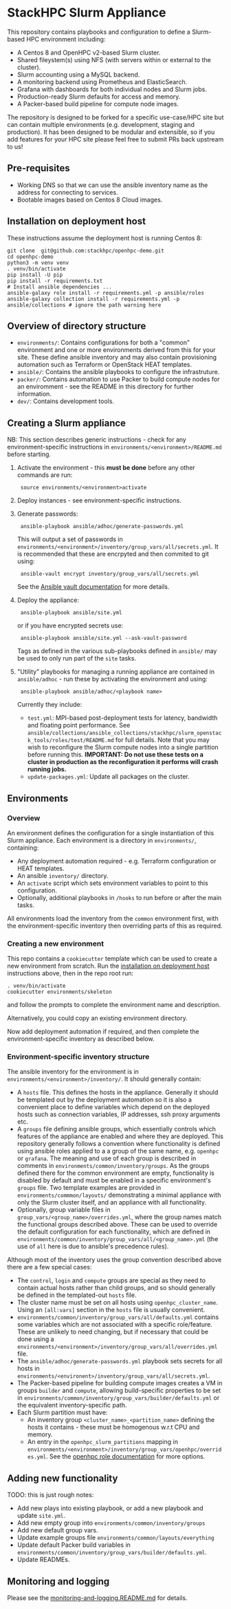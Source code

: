 # StackHPC Slurm Appliance

This repository contains playbooks and configuration to define a Slurm-based HPC environment including:
- A Centos 8 and OpenHPC v2-based Slurm cluster.
- Shared fileystem(s) using NFS (with servers within or external to the cluster).
- Slurm accounting using a MySQL backend.
- A monitoring backend using Prometheus and ElasticSearch.
- Grafana with dashboards for both individual nodes and Slurm jobs.
- Production-ready Slurm defaults for access and memory.
- A Packer-based build pipeline for compute node images.

The repository is designed to be forked for a specific use-case/HPC site but can contain multiple environments (e.g. development, staging and production). It has been designed to be modular and extensible, so if you add features for your HPC site please feel free to submit PRs back upstream to us!

## Pre-requisites

- Working DNS so that we can use the ansible inventory name as the address for connecting to services.
- Bootable images based on Centos 8 Cloud images.

## Installation on deployment host

These instructions assume the deployment host is running Centos 8:

    git clone  git@github.com:stackhpc/openhpc-demo.git
    cd openhpc-demo
    python3 -m venv venv
    . venv/bin/activate
    pip install -U pip
    pip install -r requirements.txt
    # Install ansible dependencies ...
    ansible-galaxy role install -r requirements.yml -p ansible/roles
    ansible-galaxy collection install -r requirements.yml -p ansible/collections # ignore the path warning here


## Overview of directory structure

- `environments/`: Contains configurations for both a "common" environment and one or more environments derived from this for your site. These define ansible inventory and may also contain provisioning automation such as Terraform or OpenStack HEAT templates.
- `ansible/`: Contains the ansible playbooks to configure the infrastruture.
- `packer/`: Contains automation to use Packer to build compute nodes for an enviromment - see the README in this directory for further information.
- `dev/`: Contains development tools.

## Creating a Slurm appliance

NB: This section describes generic instructions - check for any environment-specific instructions in `environments/<environment>/README.md` before starting.

1. Activate the environment - this **must be done** before any other commands are run:

        source environments/<environment>activate

2. Deploy instances - see environment-specific instructions.

3. Generate passwords:

        ansible-playbook ansible/adhoc/generate-passwords.yml

    This will output a set of passwords in `environments/<environment>/inventory/group_vars/all/secrets.yml`. It is recommended that these are encrpyted and then commited to git using:

        ansible-vault encrypt inventory/group_vars/all/secrets.yml
   
    See the [Ansible vault documentation](https://docs.ansible.com/ansible/latest/user_guide/vault.html) for more details.


4. Deploy the appliance:

        ansible-playbook ansible/site.yml

   or if you have encrypted secrets use:

        ansible-playbook ansible/site.yml --ask-vault-password

    Tags as defined in the various sub-playbooks defined in `ansible/` may be used to only run part of the `site` tasks.

5. "Utility" playbooks for managing a running appliance are contained in `ansible/adhoc` - run these by activating the environment and using:

        ansible-playbook ansible/adhoc/<playbook name>

   Currently they include:
    - `test.yml`: MPI-based post-deployment tests for latency, bandwidth and floating point performance. See `ansible/collections/ansible_collections/stackhpc/slurm_openstack_tools/roles/test/README.md` for full details. Note that you may wish to reconfigure the Slurm compute nodes into a single partition before running this.
    **IMPORTANT: Do not use these tests on a cluster in production as the reconfiguration it performs will crash running jobs.**
    - `update-packages.yml`: Update all packages on the cluster.

## Environments

### Overview

An environment defines the configuration for a single instantiation of this Slurm appliance. Each environment is a directory in `environments/`, containing:
- Any deployment automation required - e.g. Terraform configuration or HEAT templates.
- An ansible `inventory/` directory.
- An `activate` script which sets environment variables to point to this configuration.
- Optionally, additional playbooks in `/hooks` to run before or after the main tasks.

All environments load the inventory from the `common` environment first, with the environment-specific inventory then overriding parts of this as required.

### Creating a new environment

This repo contains a `cookiecutter` template which can be used to create a new environment from scratch. Run the [installation on deployment host](#Installation-on-deployment-host) instructions above, then in the repo root run:

    . venv/bin/activate
    cookiecutter environments/skeleton

and follow the prompts to complete the environment name and description.

Alternatively, you could copy an existing environment directory.

Now add deployment automation if required, and then complete the environment-specific inventory as described below.

### Environment-specific inventory structure

The ansible inventory for the environment is in `environments/<environment>/inventory/`. It should generally contain:
- A `hosts` file. This defines the hosts in the appliance. Generally it should be templated out by the deployment automation so it is also a convenient place to define variables which depend on the deployed hosts such as connection variables, IP addresses, ssh proxy arguments etc.
- A `groups` file defining ansible groups, which essentially controls which features of the appliance are enabled and where they are deployed. This repository generally follows a convention where functionality is defined using ansible roles applied to a a group of the same name, e.g. `openhpc` or `grafana`. The meaning and use of each group is described in comments in `environments/common/inventory/groups`. As the groups defined there for the common environment are empty, functionality is disabled by default and must be enabled in a specific environment's `groups` file. Two template examples are provided in `environments/commmon/layouts/` demonstrating a minimal appliance with only the Slurm cluster itself, and an appliance with all functionality.
- Optionally, group variable files in `group_vars/<group_name>/overrides.yml`, where the group names match the functional groups described above. These can be used to override the default configuration for each functionality, which are defined in `environments/common/inventory/group_vars/all/<group_name>.yml` (the use of `all` here is due to ansible's precedence rules).

Although most of the inventory uses the group convention described above there are a few special cases:
- The `control`, `login` and `compute` groups are special as they need to contain actual hosts rather than child groups, and so should generally be defined in the templated-out `hosts` file.
- The cluster name must be set on all hosts using `openhpc_cluster_name`. Using an  `[all:vars]` section in the `hosts` file is usually convenient.
- `environments/common/inventory/group_vars/all/defaults.yml` contains some variables which are not associated with a specific role/feature. These are unlikely to need changing, but if necessary that could be done using a `environments/<environment>/inventory/group_vars/all/overrides.yml` file.
- The `ansible/adhoc/generate-passwords.yml` playbook sets secrets for all hosts in `environments/<environent>/inventory/group_vars/all/secrets.yml`.
- The Packer-based pipeline for building compute images creates a VM in groups `builder` and `compute`, allowing build-specific properties to be set in `environments/common/inventory/group_vars/builder/defaults.yml` or the equivalent inventory-specific path.
- Each Slurm partition must have:
    - An inventory group `<cluster_name>_<partition_name>` defining the hosts it contains - these must be homogenous w.r.t CPU and memory.
    - An entry in the `openhpc_slurm_partitions` mapping in `environments/<environment>/inventory/group_vars/openhpc/overrides.yml`.
    See the [openhpc role documentation](https://github.com/stackhpc/ansible-role-openhpc#slurmconf) for more options.


## Adding new functionality
TODO: this is just rough notes:
- Add new plays into existing playbook, or add a new playbook and update `site.yml`.
- Add new empty group into `environments/common/inventory/groups`
- Add new default group vars.
- Update example groups file `environments/common/layouts/everything`
- Update default Packer build variables in `environments/common/inventory/group_vars/builder/defaults.yml`.
- Update READMEs.

## Monitoring and logging

Please see the [monitoring-and-logging.README.md](docs/monitoring-and-logging.README.md) for details.
